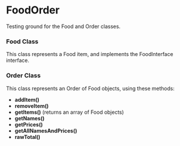 # FoodOrder #
Testing ground for the Food and Order classes.

### Food Class ###
This class represents a Food item, and implements the FoodInterface interface.

### Order Class ###
This class represents an Order of Food objects,  using these methods:

* **addItem()**
* **removeItem()**
* **getItems()** (returns an array of Food objects)
* **getNames()**
* **getPrices()**
* **getAllNamesAndPrices()**
* **rawTotal()**
